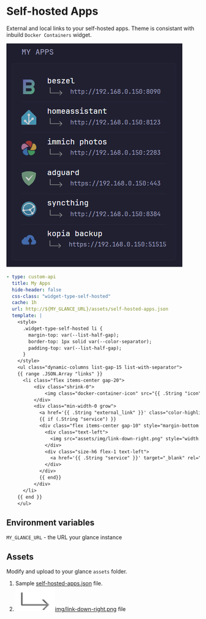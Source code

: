 # Self-hosted Apps

External and local links to your self-hosted apps. Theme is consistant with inbuild `Docker Containers` widget.

<img src="preview.png">

```yaml
- type: custom-api
  title: My Apps
  hide-header: false
  css-class: "widget-type-self-hosted"
  cache: 1h
  url: http://${MY_GLANCE_URL}/assets/self-hosted-apps.json
  template: |
    <style>
      .widget-type-self-hosted li {
        margin-top: var(--list-half-gap); 
        border-top: 1px solid var(--color-separator);
        padding-top: var(--list-half-gap);
      }
    </style>
    <ul class="dynamic-columns list-gap-15 list-with-separator">
    {{ range .JSON.Array "links" }}
      <li class="flex items-center gap-20">
          <div class="shrink-0">
              <img class="docker-container-icon" src="{{ .String "icon" }}" alt="" loading="lazy">
          </div>
          <div class="min-width-0 grow">
            <a href='{{ .String "external_link" }}' class="color-highlight size-title-dynamic block text-truncate" target="_blank" rel="noreferrer" title="{{ .String "hostname" }}">{{ .String "hostname" }}</a>
            {{ if (.String "service") }}
            <div class="flex items-center gap-10" style="margin-bottom: 5px">
              <div class="text-left">
                <img src="assets/img/link-down-right.png" style="width: auto; height: 20px; margin-left: 0px; margin-top: -4px;">
              </div>
              <div class="size-h6 flex-1 text-left">
                <a href='{{ .String "service" }}' target="_blank" rel="noreferrer">{{ .String "service" }}</a>
              </div>
            </div>
            {{ end}}
          </div>
      </li>
    {{ end }}
    </ul>
```

## Environment variables
`MY_GLANCE_URL` - the URL your glance instance

## Assets
Modify and upload to your glance `assets` folder.

1. Sample <a href="self-hosted-apps.json">self-hosted-apps.json</a> file.
2. <a href="link-down-right.png"><img src="link-down-right.png" />img/link-down-right.png</a> file